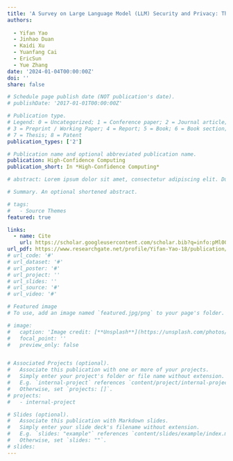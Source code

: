 ```yaml
---
title: 'A Survey on Large Language Model (LLM) Security and Privacy: The Good, the Bad, and the Ugly'
authors:
  
  - Yifan Yao
  - Jinhao Duan
  - Kaidi Xu
  - Yuanfang Cai
  - EricSun
  - Yue Zhang
date: '2024-01-04T00:00:00Z'
doi: ''
share: false

# Schedule page publish date (NOT publication's date).
# publishDate: '2017-01-01T00:00:00Z'

# Publication type.
# Legend: 0 = Uncategorized; 1 = Conference paper; 2 = Journal article;
# 3 = Preprint / Working Paper; 4 = Report; 5 = Book; 6 = Book section;
# 7 = Thesis; 8 = Patent
publication_types: ['2']

# Publication name and optional abbreviated publication name.
publication: High-Confidence Computing
publication_short: In *High-Confidence Computing*

# abstract: Lorem ipsum dolor sit amet, consectetur adipiscing elit. Duis posuere tellus ac convallis placerat. Proin tincidunt magna sed ex sollicitudin condimentum. Sed ac faucibus dolor, scelerisque sollicitudin nisi. Cras purus urna, suscipit quis sapien eu, pulvinar tempor diam. Quisque risus orci, mollis id ante sit amet, gravida egestas nisl. Sed ac tempus magna. Proin in dui enim. Donec condimentum, sem id dapibus fringilla, tellus enim condimentum arcu, nec volutpat est felis vel metus. Vestibulum sit amet erat at nulla eleifend gravida.

# Summary. An optional shortened abstract.

# tags:
#   - Source Themes
featured: true

links:
  - name: Cite
    url: https://scholar.googleusercontent.com/scholar.bib?q=info:pMl00nQyXkUJ:scholar.google.com/&output=citation&scisdr=ClEgH6vIEJWk6H5quKo:AFWwaeYAAAAAZdZsoKrwywmmvJLSX4T2KO6mN-4&scisig=AFWwaeYAAAAAZdZsoAv_eXSou32m8-6DnMCFFHQ&scisf=4&ct=citation&cd=-1&hl=en&scfhb=1
url_pdf: https://www.researchgate.net/profile/Yifan-Yao-18/publication/376188446_A_Survey_on_Large_Language_Model_LLM_Security_and_Privacy_The_Good_the_Bad_and_the_Ugly/links/65b92f6634bbff5ba7da46a7/A-Survey-on-Large-Language-Model-LLM-Security-and-Privacy-The-Good-the-Bad-and-the-Ugly.pdf
# url_code: '#'
# url_dataset: '#'
# url_poster: '#'
# url_project: ''
# url_slides: ''
# url_source: '#'
# url_video: '#'

# Featured image
# To use, add an image named `featured.jpg/png` to your page's folder.

# image:
#   caption: 'Image credit: [**Unsplash**](https://unsplash.com/photos/pLCdAaMFLTE)'
#   focal_point: ''
#   preview_only: false


# Associated Projects (optional).
#   Associate this publication with one or more of your projects.
#   Simply enter your project's folder or file name without extension.
#   E.g. `internal-project` references `content/project/internal-project/index.md`.
#   Otherwise, set `projects: []`.
# projects:
#   - internal-project

# Slides (optional).
#   Associate this publication with Markdown slides.
#   Simply enter your slide deck's filename without extension.
#   E.g. `slides: "example"` references `content/slides/example/index.md`.
#   Otherwise, set `slides: ""`.
# slides:
---
```


<!-- {{% callout note %}}
Click the _Cite_ button above to demo the feature to enable visitors to import publication metadata into their reference management software.
{{% /callout %}}

Supplementary notes can be added here, including [code and math](https://wowchemy.com/docs/content/writing-markdown-latex/). -->
